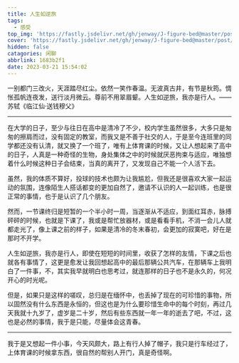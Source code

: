 ```yaml
---
title: 人生如逆旅
tags:
  - 感受
top_img: 'https://fastly.jsdelivr.net/gh/jenway/J-figure-bed@master/post/2023/life/kita.jpg'
cover: 'https://fastly.jsdelivr.net/gh/jenway/J-figure-bed@master/post/2023/life/kita.jpg'
hidden: false
catagories: 闲聊
abbrlink: 1683b2f1
date: 2023-03-21 15:54:02
---
```


<!-- <meting-js
    server="netease"
    type="song"
    autoplay="false"
    id="2003496467">
</meting-js> -->

​            一别都门三改火，天涯踏尽红尘。依然一笑作春温。无波真古井，有节是秋筠。惆怅孤帆连夜发，送行淡月微云。尊前不用翠眉颦。人生如逆旅，我亦是行人。—— 苏轼《临江仙·送钱穆父》

-----

在大学的日子，至少与往日在高中是清冷了不少，校内学生虽然很多，大多只是匆匆的擦肩而过，没有固定的教室，而我又是不善于社交的人，于是至今连班里的同学都还没有认清，就又换了一个班了，唯有上体育课的时候，又让人想起来了高中的日子，人真是一种奇怪的生物，身处集体之中的时候就厌恶拘束与适应，唯独想着什么时候这种日子会结束，当真的离开了，又发现自己不能一个人活下去。

虽然，我的体质不算好，投球的技术也颇为让我尴尬，但我还是很喜欢大家一起运动的氛围，连像陌生人搭话都变的更加自然了，邀请不认识的人一起训练，也是很正常的事情，也于是认识了几个朋友。

然而，一节课终归是短暂的一个半小时一周，当逐渐从不适应，到面红耳赤，脉搏砰砰的时候，也就是下课了，我或是帮忙放器材，或是看看手机，不消一会儿人就都走光了，像上课之前的样子，如果是清冷的冬末春初，会更加的寂寞吧，好在是那时不开学。

人生如逆旅，我亦是行人，即使在短短的时间里，收获了怎样的友情，下课之后也就各有事情了，这更是愈发让我回想起高中的最后那辆公共汽车，在那辆车上我明白了一件事，不，其实我早就明白也思考过，就连那样的日子也不是永久的，何况开心的时光呢。

但是，如果只是这样的嗟叹，总归是在缅怀中，也丢掉了现在的可珍惜的事物，所以固然没有什么东西是永恒的，但这也是为什么要珍惜生命中的每个时刻，再过几天我就十九岁了，虚岁是二十岁，然后有些东西就一年一年的逝去了吧，不过，这也是必然的事情，我于是只能，尽量体会这青春。

----

我于是又想起一件小事，今天风颇大，路上有行人掉了帽子，我只是行车经过了，上体育课的时候拿东西，很自然的帮别人开门，真是奇怪啊。
